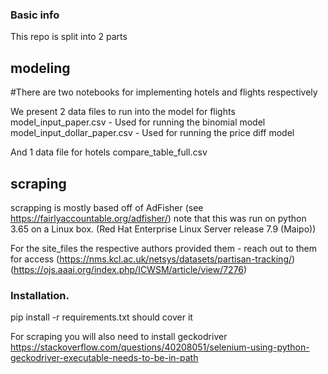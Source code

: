 ### Basic info
This repo is split into 2 parts

## modeling

#There are two notebooks for implementing hotels and flights respectively 

We present 2 data files to run into the model for flights
model_input_paper.csv - Used for running the binomial model
model_input_dollar_paper.csv - Used for running the price diff model

And 1 data file for hotels
compare_table_full.csv

## scraping

scrapping is mostly based off of AdFisher (see https://fairlyaccountable.org/adfisher/)
note that this was run on python 3.65 on a Linux box. (Red Hat Enterprise Linux Server release 7.9 (Maipo))

For the site_files the respective authors provided them - reach out to them for access
(https://nms.kcl.ac.uk/netsys/datasets/partisan-tracking/)
(https://ojs.aaai.org/index.php/ICWSM/article/view/7276)



### Installation. 

pip install -r requirements.txt should cover it

For scraping you will also need to install geckodriver
https://stackoverflow.com/questions/40208051/selenium-using-python-geckodriver-executable-needs-to-be-in-path